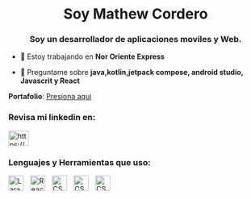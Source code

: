<h1 align="center">Soy Mathew Cordero</h1>
<h3 align="center">Soy un desarrollador de aplicaciones moviles y Web.</h3>

- 🔭 Estoy trabajando en **Nor Oriente Express**

- 💬 Preguntame sobre **java,kotlin,jetpack compose, android studio, Javascrit y React**

**Portafolio**: [Presiona aqui](https://mathew-cordero-aquino.netlify.app)

<h3 align="left">Revisa mi linkedin en:</h3>
<p align="left">
<a href="https://linkedin.com/in/https://www.linkedin.com/in/mathew-cordero/" target="blank"><img align="center" src="https://raw.githubusercontent.com/rahuldkjain/github-profile-readme-generator/master/src/images/icons/Social/linked-in-alt.svg" alt="https://www.linkedin.com/in/mathew-cordero/" height="30" width="40" /></a>
</p>

<h3 align="left">Lenguajes y Herramientas que uso:</h3>
<img align="left" alt="Laravel" width="30px" style="padding-right:10px;" src="https://cdn.jsdelivr.net/gh/devicons/devicon/icons/laravel/laravel-original.svg"/>
<img align="left" alt="React" width="30px" style="padding-right:10px;" src="https://cdn.jsdelivr.net/gh/devicons/devicon/icons/react/react-original.svg"/>
<img align="left" alt="CSS" width="30px" style="padding-right:10px;" src="https://cdn.jsdelivr.net/gh/devicons/devicon/icons/css3/css3-plain.svg" />
<img align="left" alt="CSS" width="30px" style="padding-right:10px;" src="https://cdn.jsdelivr.net/gh/devicons/devicon/icons/flutter/flutter-original.svg" />
<img align="left" alt="CSS" width="30px" style="padding-right:10px;" src="https://cdn.jsdelivr.net/gh/devicons/devicon/icons/kotlin/kotlin-original.svg" />



